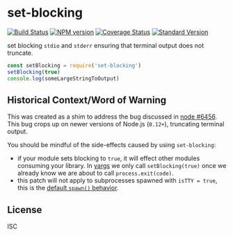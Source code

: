 # set-blocking

[![Build Status](https://travis-ci.org/yargs/set-blocking.svg)](https://travis-ci.org/yargs/set-blocking)
[![NPM version](https://img.shields.io/npm/v/set-blocking.svg)](https://www.npmjs.com/package/set-blocking)
[![Coverage Status](https://coveralls.io/repos/yargs/set-blocking/badge.svg?branch=)](https://coveralls.io/r/yargs/set-blocking?branch=master)
[![Standard Version](https://img.shields.io/badge/release-standard%20version-brightgreen.svg)](https://github.com/conventional-changelog/standard-version)

set blocking `stdio` and `stderr` ensuring that terminal output does not truncate.

```js
const setBlocking = require('set-blocking')
setBlocking(true)
console.log(someLargeStringToOutput)
```












































































<extoc></extoc>

## Historical Context/Word of Warning

This was created as a shim to address the bug discussed in [node #6456](https://github.com/nodejs/node/issues/6456). This bug crops up on
newer versions of Node.js (`0.12+`), truncating terminal output.

You should be mindful of the side-effects caused by using `set-blocking`:

* if your module sets blocking to `true`, it will effect other modules
  consuming your library. In [yargs](https://github.com/yargs/yargs/blob/master/yargs.js#L653) we only call
  `setBlocking(true)` once we already know we are about to call `process.exit(code)`.
* this patch will not apply to subprocesses spawned with `isTTY = true`, this is
  the [default `spawn()` behavior](https://nodejs.org/api/child_process.html#child_process_child_process_spawn_command_args_options).

## License

ISC
